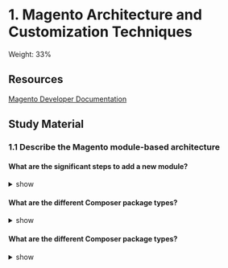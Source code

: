 # 1. Magento Architecture and Customization Techniques

Weight: 33%

## Resources

[Magento Developer Documentation](https://devdocs.magento.com/)

## Study Material

### 1.1 Describe the Magento module-based architecture

#### What are the significant steps to add a new module?

<details>
<summary>show</summary>
<p>

1. Create the module folder.
2. Create the etc/module.xml file.
3. Create the registration.php file.
4. Run the `bin/magento setup:upgrade` script to install the new module.
5. Check that the module is working.

Source: https://devdocs.magento.com/videos/fundamentals/create-a-new-module/

</p>
</details>

####  What are the different Composer package types?

<details>
<summary>show</summary>
<p>

1. Metapackage `metapackage`
2. Module `magento2-module`
3. Theme `magento2-theme`
4. Language Package `magento2-language`
5. Library `magento2-library`
6. Component

Source: https://devdocs.magento.com/guides/v2.3/extension-dev-guide/prepare/dev-modtypes.html

</p>
</details>

####  What are the different Composer package types?

<details>
<summary>show</summary>
<p>

1. Metapackage `metapackage`
2. Module `magento2-module`
3. Theme `magento2-theme`
4. Language Package `magento2-language`
5. Library `magento2-library`
6. Component

Source: https://devdocs.magento.com/guides/v2.3/extension-dev-guide/prepare/dev-modtypes.html

</p>
</details>
